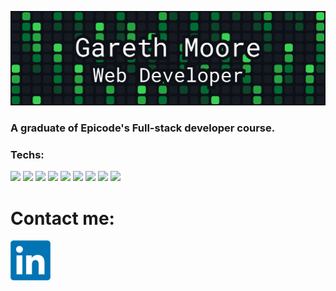 ![](https://github.com/Gareth-Moore/Gareth-Moore/blob/main/Frame%2021.png)

### **A graduate of Epicode's Full-stack developer course.** 

### **Techs:**
![](https://img.shields.io/badge/JavaScript-black?logo=javascript&style=flat)
![](https://img.shields.io/badge/TypeScript-black?logo=typescript&style=flat)
![](https://img.shields.io/badge/CSS-black?logo=css3&style=flat)
![](https://img.shields.io/badge/HTML-black?logo=html5&style=flat)
![](https://img.shields.io/badge/React.js-black?logo=react&style=flat)
![](https://img.shields.io/badge/Express.js-black?logo=node.js&style=flat)
![](https://img.shields.io/badge/MongoDB-black?logo=mongodb&style=flat)
![](https://img.shields.io/badge/Bootstrap-black?logo=bootstrap&style=flat)
![](https://img.shields.io/badge/Chakra%20UI-black?logo=chakra-ui&style=flat)

# Contact me:   
<a href="https://www.linkedin.com/in/gareth-moore-14a645150/">
  <img src="https://github.com/Gareth-Moore/Gareth-Moore/blob/main/LinkedIn_logo_initials.png.webp" alt="Linkedin" width="64" height="64">
</a>




